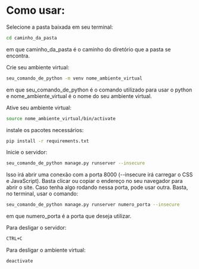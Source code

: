 # Como usar:

Selecione a pasta baixada em seu terminal:

```bash
cd caminho_da_pasta
```

em que caminho_da_pasta é o caminho do diretório que a pasta se encontra.

Crie seu ambiente virtual:

```bash
seu_comando_de_python -m venv nome_ambiente_virtual
```

em que seu_comando_de_python é o comando utilizado para usar o python e nome_ambiente_virtual é o nome do seu ambiente virtual.

Ative seu ambiente virtual:

```bash
source nome_ambiente_virtual/bin/activate
```

instale os pacotes necessários:

```bash
pip install -r requirements.txt
```

Inicie o servidor:

```bash
seu_comando_de_python manage.py runserver --insecure
```

Isso irá abrir uma conexão com a porta 8000 (--insecure irá carregar o CSS e JavaScript). Basta clicar ou copiar o endereço no seu
navegador para abrir o site. Caso tenha algo rodando nessa porta, pode usar outra. Basta, no terminal, usar o comando:

```bash
seu_comando_de_python manage.py runserver numero_porta --insecure
```

em que numero_porta é a porta que deseja utilizar.

Para desligar o servidor:

```bash
CTRL+C
```

Para desligar o ambiente virtual:

```bash
deactivate
```
